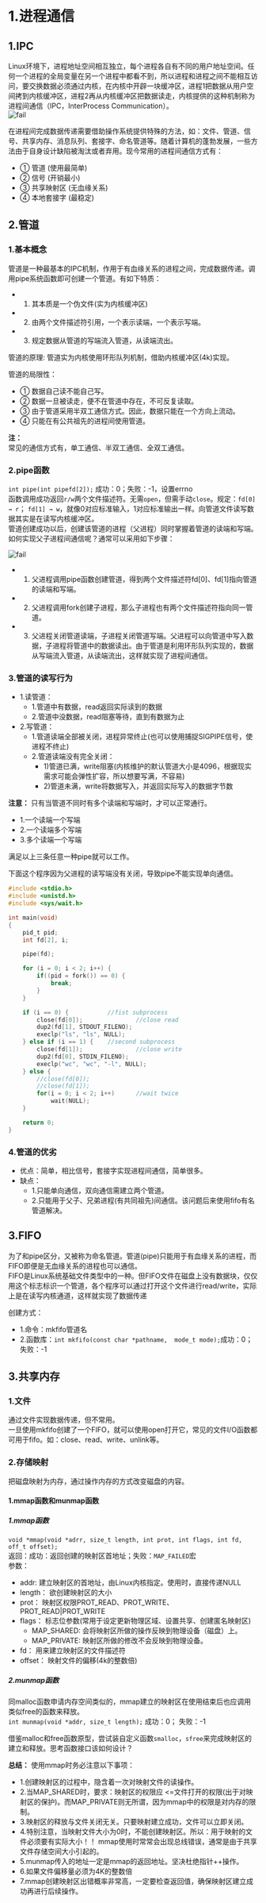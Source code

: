 # 1.进程通信
## 1.IPC
Linux环境下，进程地址空间相互独立，每个进程各自有不同的用户地址空间。任何一个进程的全局变量在另一个进程中都看不到，所以进程和进程之间不能相互访问，要交换数据必须通过内核，在内核中开辟一块缓冲区，进程1把数据从用户空间拷到内核缓冲区，进程2再从内核缓冲区把数据读走，内核提供的这种机制称为进程间通信（IPC，InterProcess Communication）。<br>
![fail](img/11.1.PNG)<br>


在进程间完成数据传递需要借助操作系统提供特殊的方法，如：文件、管道、信号、共享内存、消息队列、套接字、命名管道等。随着计算机的蓬勃发展，一些方法由于自身设计缺陷被淘汰或者弃用。现今常用的进程间通信方式有：
- ① 管道 (使用最简单)
- ② 信号 (开销最小)
- ③ 共享映射区 (无血缘关系)
- ④ 本地套接字 (最稳定)

## 2.管道
### 1.基本概念

管道是一种最基本的IPC机制，作用于有血缘关系的进程之间，完成数据传递。调用pipe系统函数即可创建一个管道。有如下特质：<br>
- 1. 其本质是一个伪文件(实为内核缓冲区)
- 2. 由两个文件描述符引用，一个表示读端，一个表示写端。
- 3. 规定数据从管道的写端流入管道，从读端流出。


管道的原理: 管道实为内核使用环形队列机制，借助内核缓冲区(4k)实现。<br>

管道的局限性：<br>
- ① 数据自己读不能自己写。
- ② 数据一旦被读走，便不在管道中存在，不可反复读取。
- ③ 由于管道采用半双工通信方式。因此，数据只能在一个方向上流动。
- ④ 只能在有公共祖先的进程间使用管道。


__注：__<br>常见的通信方式有，单工通信、半双工通信、全双工通信。<br>

### 2.pipe函数
``int pipe(int pipefd[2]);``		成功：0；失败：-1，设置errno<br>
函数调用成功返回``r/w``两个文件描述符。无需``open``，但需手动``close``。规定：``fd[0] → r``； ``fd[1] → w``，就像0对应标准输入，1对应标准输出一样。向管道文件读写数据其实是在读写内核缓冲区。<br>
管道创建成功以后，创建该管道的进程（父进程）同时掌握着管道的读端和写端。如何实现父子进程间通信呢？通常可以采用如下步骤：<br>

![fail](img/11.2.PNG)<br>

- 1. 父进程调用pipe函数创建管道，得到两个文件描述符fd[0]、fd[1]指向管道的读端和写端。
- 2. 父进程调用fork创建子进程，那么子进程也有两个文件描述符指向同一管道。
- 3. 父进程关闭管道读端，子进程关闭管道写端。父进程可以向管道中写入数据，子进程将管道中的数据读出。由于管道是利用环形队列实现的，数据从写端流入管道，从读端流出，这样就实现了进程间通信。

### 3.管道的读写行为

- 1.读管道：<br>
  - 1.管道中有数据，read返回实际读到的数据
  - 2.管道中没数据，read阻塞等待，直到有数据为止
- 2.写管道：<br>
  - 1.管道读端全部被关闭，进程异常终止(也可以使用捕捉SIGPIPE信号，使进程不终止)
  - 2.管道读端没有完全关闭：
    - 1)管道已满，write阻塞(内核维护的默认管道大小是4096，根据现实需求可能会弹性扩容，所以想要写满，不容易)
    - 2)管道未满，write将数据写入，并返回实际写入的数据字节数

__注意：__ 只有当管道不同时有多个读端和写端时，才可以正常通行。<br>
- 1.一个读端一个写端
- 2.一个读端多个写端
- 3.多个读端一个写端

满足以上三条任意一种pipe就可以工作。<br>


下面这个程序因为父进程的读写端没有关闭，导致pipe不能实现单向通信。<br>
```c
#include <stdio.h>
#include <unistd.h>
#include <sys/wait.h>

int main(void)
{
	pid_t pid;
	int fd[2], i;

	pipe(fd);

	for (i = 0; i < 2; i++) {
		if((pid = fork()) == 0) {
			break;
        }
    }

	if (i == 0) {			//fist subprocess
		close(fd[0]);				//close read
		dup2(fd[1], STDOUT_FILENO);
		execlp("ls", "ls", NULL);
	} else if (i == 1) {	//second subprocess
		close(fd[1]);				//close write
		dup2(fd[0], STDIN_FILENO);
		execlp("wc", "wc", "-l", NULL);
	} else {
        //close(fd[0]);
        //close(fd[1]);
		for(i = 0; i < 2; i++)		//wait twice
			wait(NULL);
	}

	return 0;
}
```

### 4.管道的优劣
- 优点：简单，相比信号，套接字实现进程间通信，简单很多。
- 缺点：
  - 1.只能单向通信，双向通信需建立两个管道。
  - 2.只能用于父子、兄弟进程(有共同祖先)间通信。该问题后来使用fifo有名管道解决。

## 3.FIFO
为了和pipe区分，又被称为命名管道。管道(pipe)只能用于有血缘关系的进程，而FIFO即便是无血缘关系的进程也可以通信。<br>
FIFO是Linux系统基础文件类型中的一种。但FIFO文件在磁盘上没有数据块，仅仅用这个标志标识一个管道，各个程序可以通过打开这个文件进行read/write，实际上是在读写内核通道，这样就实现了数据传递<br>

创建方式：<br>
- 1.命令：mkfifo管道名
- 2.函数库：``int mkfifo(const char *pathname,  mode_t mode);``成功：0； 失败：-1<br>

## 3.共享内存
### 1.文件
通过文件实现数据传递，但不常用。<br>
一旦使用mkfifo创建了一个FIFO，就可以使用open打开它，常见的文件I/O函数都可用于fifo。如：close、read、write、unlink等。<br>

### 2.存储映射
把磁盘映射为内存，通过操作内存的方式改变磁盘的内容。<br>

#### 1.mmap函数和munmap函数
##### 1.mmap函数
``void *mmap(void *adrr, size_t length, int prot, int flags, int fd, off_t offset);`` <br>
返回：成功：返回创建的映射区首地址；失败：``MAP_FAILED``宏<br>
参数：	<br>
- addr: 	建立映射区的首地址，由Linux内核指定。使用时，直接传递NULL
- length： 欲创建映射区的大小
- prot：	映射区权限PROT_READ、PROT_WRITE、PROT_READ|PROT_WRITE
- flags：	标志位参数(常用于设定更新物理区域、设置共享、创建匿名映射区)
  - MAP_SHARED:  会将映射区所做的操作反映到物理设备（磁盘）上。
  - MAP_PRIVATE: 映射区所做的修改不会反映到物理设备。
- fd： 	用来建立映射区的文件描述符
- offset： 	映射文件的偏移(4k的整数倍)

##### 2.munmap函数
同malloc函数申请内存空间类似的，mmap建立的映射区在使用结束后也应调用类似free的函数来释放。<br>
``int munmap(void *addr, size_t length);``	成功：0； 失败：-1<br>

借鉴malloc和free函数原型，尝试装自定义函数``smalloc``，``sfree``来完成映射区的建立和释放。思考函数接口该如何设计？<br>

__总结：__ 使用mmap时务必注意以下事项：<br>
- 1.创建映射区的过程中，隐含着一次对映射文件的读操作。
- 2.当MAP_SHARED时，要求：映射区的权限应 <=文件打开的权限(出于对映射区的保护)。而MAP_PRIVATE则无所谓，因为mmap中的权限是对内存的限制。
- 3.映射区的释放与文件关闭无关。只要映射建立成功，文件可以立即关闭。
- 4.特别注意，当映射文件大小为0时，不能创建映射区。所以：用于映射的文件必须要有实际大小！！	mmap使用时常常会出现总线错误，通常是由于共享文件存储空间大小引起的。
- 5.munmap传入的地址一定是mmap的返回地址。坚决杜绝指针++操作。
- 6.如果文件偏移量必须为4K的整数倍
- 7.mmap创建映射区出错概率非常高，一定要检查返回值，确保映射区建立成功再进行后续操作。
